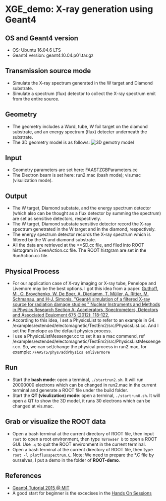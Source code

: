 # XGE_demo: X-ray generation using Geant4
## OS and Geant4 version
- OS: Ubuntu 16.04.6 LTS              
- Geant4 version: geant4.10.04.p01.tar.gz
## Transmission source mode
- Simulate the X-ray spectrum generated in the W target and Diamond substrate.
- Simulate a spectrum (flux) detector to collect the X-ray spectrum emit from the entire source.

## Geometry
- The geometry includes a Word, tube, W foil target on the diamond substrate, and an energy spectrum (flux) detecter underneath the substrate.
- The 3D geometry model is as follows:
![3D gemotry model](https://user-images.githubusercontent.com/32512895/190873983-db63d48c-65ae-40c2-9778-04a7eac2a030.png)

## Input
- Geometry parameters are set here: FAASTZGBParameters.cc
- The Electron beam is set here: run2.mac (bash mode); vis.mac (visulization mode).

## Output
- The W target, Diamond substate, and the energy spectrum detector (which also can be thought as a flux detector by summing the spectrum) are set as sensitive detectors, respectively.
- The W target, Diamond substate sensitive detector record the X-ray spectrum genetrated in the W target and in the diamond, respectively. 
- The energy spectrum detector records the X-ray spectrum which is filtered by the W and diamond substrate.
- All the data are retrieved at the **SD.cc file, and filed into ROOT histogram in EvenAction.cc file. The ROOT histgram are set in the RunAction.cc file.

## Physical Process
- For our application case of X-ray imaging or X-ray tube, Penelope and Livemore may be the best options. I got this idea from a paper. [Guthoff, M., O. Brovchenko, W. De Boer, A. Dierlamm, T. Müller, A. Ritter, M. Schmanau, and H-J. Simonis. "Geant4 simulation of a filtered X-ray source for radiation damage studies." Nuclear Instruments and Methods in Physics Research Section A: Accelerators, Spectrometers, Detectors and Associated Equipment 675 (2012): 118-122.](https://www.sciencedirect.com/science/article/pii/S0168900212000691)
- According to this idea, I set a PhysicsList to refer to an example in G4. /examples/extended/electomagnetic/TestEm2/src/PhysicsList.cc. And I set the Penelope as the default physics process.
- I use a PhysicsListMessenger.cc to set it as a mac commend, ref /examples/extended/electomagnetic/TestEm2/src/PhysicsListMessenger.cc. So, we can set/change the physical process in run2.mac, for example: `/FAASTS/phys/addPhysics emlivermore` 

## Run
- Start the **bash mode**: open a terminal, `./startrun2.sh`. It will run 20000000 electrons which can be changed in run2.mac in the current terminal and generate a ROOT file under the build folder.
- Start the **QT (visulization) mode**: open a terminal, `./startrun0.sh`. It will open a QT to show the 3D model, it runs 30 electrons which can be changed at vis.mac.

## Grab or visualize the ROOT data
- Open a bash terminal at the current directory of ROOT file, then input `root` to open a root environment, then type `TBrowser b` to open a ROOT GUI. Use `.q` to quit the ROOT environment in the current terminal.
- Open a bash terminal at the current directory of ROOT file, then type `root -l plotfluxspectrum.C`. Note: We need to prepare the *.C file by ourselves, I put a demo in the folder of  **ROOT-demo**.

## References
- [Geant4 Tutorial 2015 @ MIT](https://www.slac.stanford.edu/xorg/geant4/MIT2015/MIT2015_Agenda.html) 
- A good start for beginner is the excecises in the [Hands On Sessions](https://indico.slac.stanford.edu/event/148/contributions/222/attachments/227/342/HandsOnIntro.pdf)
